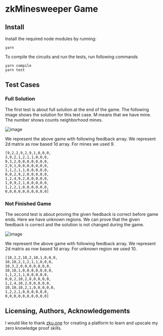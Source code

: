 # zkMinesweeper Game

## Install
Install the required node modules by running:

```shell
yarn
```

To compile the circuits and run the tests, run following commands

```shell
yarn compile
yarn test
```

## Test Cases

### Full Solution
The first test is about full solution at the end of the game. The following image shows the solution for this test case. M means that we have mine. The number shows counts neighborhood mines.

 ![image](https://user-images.githubusercontent.com/30844607/173244331-b27863c0-6c91-4c71-ae71-f7b3de623239.png)

We represent the above game with following feedback array. We represent 2d matrix as row based 1d array. For mines we used 9.
```
[9,2,2,9,2,9,1,0,0,0,
3,9,2,1,2,1,1,0,0,0,
9,3,2,0,0,0,0,0,0,0,
2,9,1,0,0,0,0,0,0,0,
1,1,2,1,1,0,0,0,0,0,
0,0,2,9,2,0,0,0,0,0,
1,2,4,9,2,0,0,0,0,0,
1,9,9,2,1,0,0,0,0,0,
1,2,2,1,0,0,0,0,0,0,
0,0,0,0,0,0,0,0,0,0]
```

### Not Finished Game
The second test is about proving the given feedback is correct before game ends. Here we have unknown regions. We can prove that the given feedback is correct and the solution is not changed during the game.

![image](https://user-images.githubusercontent.com/30844607/173244448-cf62bd6b-99aa-4e43-8ed7-f1fcbfd55f93.png)

We represent the above game with following feedback array. We represent 2d matrix as row based 1d array. For unknown region we used 10.
```
[10,2,2,10,2,10,1,0,0,0,
10,10,2,1,2,1,1,0,0,0,
10,3,2,0,0,0,0,0,0,0,
10,10,1,0,0,0,0,0,0,0,
1,1,2,1,1,0,0,0,0,0,
0,0,2,10,2,0,0,0,0,0,
1,2,4,10,2,0,0,0,0,0,
10,10,10,2,1,0,0,0,0,0,
1,2,2,1,0,0,0,0,0,0,
0,0,0,0,0,0,0,0,0,0]
```

## Licensing, Authors, Acknowledgements

I would like to thank [zku.one](https://zku.one/) for creating a platform to learn and upscale my zero knowledge proof skills.